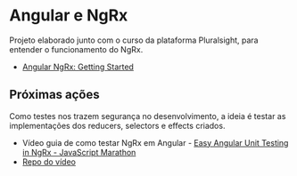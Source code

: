 # Angular e NgRx

Projeto elaborado junto com o curso da plataforma Pluralsight, para entender o funcionamento do NgRx.
- [Angular NgRx: Getting Started](https://www.pluralsight.com/courses/angular-ngrx-getting-started)

## Próximas ações
Como testes nos trazem segurança no desenvolvimento, a ideia é testar as implementações dos reducers, selectors e effects criados.
- Vídeo guia de como testar NgRx em Angular - [Easy Angular Unit Testing in NgRx - JavaScript Marathon](https://youtu.be/NOT-nJLDnyg)
- [Repo do vídeo](https://github.com/frederikprijck/thisdot-ngrx-testing)
